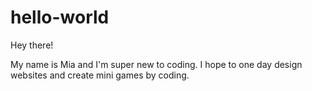 # hello-world


Hey there!

My name is Mia and I'm super new to coding. I hope to one day design websites and create mini games by coding.

